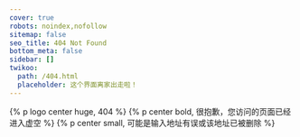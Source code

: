 ```yaml
---
cover: true
robots: noindex,nofollow
sitemap: false
seo_title: 404 Not Found
bottom_meta: false
sidebar: []
twikoo:
  path: /404.html
  placeholder: 这个界面离家出走啦！
---
```


{% p logo center huge, 404 %}
{% p center bold, 很抱歉，您访问的页面已经进入虚空 %}
{% p center small, 可能是输入地址有误或该地址已被删除 %}

